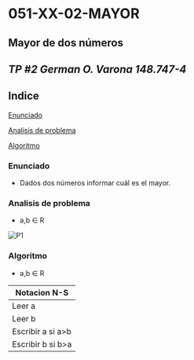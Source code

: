 # **051-XX-02-MAYOR**
## Mayor de dos números
## *TP #2 German O. Varona 148.747-4*

## Indice
[Enunciado](#enunciado)

[Analisis de problema](#analisis-de-problema)

[Algoritmo](#algoritmo)

### Enunciado
- Dados dos números informar cuál es el mayor.


### Analisis de problema
- a,b ∈ R

![P1](https://fotos.subefotos.com/a02dfa167d1775d57eda917bf1064477o.jpg)

### Algoritmo
- a,b ∈ R

|Notacion N-S|
| ----- |
| Leer a |
| Leer b |
| Escribir a si a>b |
| Escribir b si b>a |
